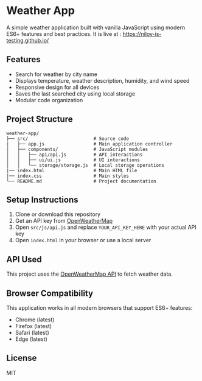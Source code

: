 # Weather App

A simple weather application built with vanilla JavaScript using modern ES6+ features and best practices. It is live at : https://niloy-is-testing.github.io/

## Features

- Search for weather by city name
- Displays temperature, weather description, humidity, and wind speed
- Responsive design for all devices
- Saves the last searched city using local storage
- Modular code organization

## Project Structure

```
weather-app/
├── src/                        # Source code
|   ├── app.js                  # Main application controller
│   ├── components/             # JavaScript modules
│   │   ├── api/api.js          # API interactions
│   │   ├── ui/ui.js            # UI interactions
│   │   └── storage/storage.js  # Local storage operations
|── index.html                  # Main HTML file
|── index.css                   # Main styles
└── README.md                   # Project documentation
```

## Setup Instructions

1. Clone or download this repository
2. Get an API key from [OpenWeatherMap](https://openweathermap.org/api)
3. Open `src/js/api.js` and replace `YOUR_API_KEY_HERE` with your actual API key
4. Open `index.html` in your browser or use a local server

## API Used

This project uses the [OpenWeatherMap API](https://openweathermap.org/api) to fetch weather data.

## Browser Compatibility

This application works in all modern browsers that support ES6+ features:
- Chrome (latest)
- Firefox (latest)
- Safari (latest)
- Edge (latest)

## License

MIT
